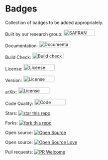 # Badges

Collection of badges to be added appropriately.

Built by our research group: <a href="http://sivaramambikasaran.com/research/"> <img border="0" alt="SAFRAN" src="https://img.shields.io/badge/built%20by-SAFRAN-orange.svg" width="100" height="20"> </a>

Documentation: <a href="rtfd.io"> <img border="0" alt="Documentation" src="https://img.shields.io/badge/docs-passing-brightgreen.svg" width="100" height="20"> </a>

Build Check: <a href="https://travis-ci.org/"> <img border="0" alt="Build check" src="https://img.shields.io/badge/build-passing-brightgreen.svg" width="100" height="20"> </a>

License: <a href="https://opensource.org/licenses/MIT"> <img border="0" alt="License" src="https://img.shields.io/badge/License-MIT-brightgreen.svg" width="100" height="20"> </a>

Version: <a href="https://github.com/sivaramambikasaran/Badges"> <img border="0" alt="License" src="https://img.shields.io/badge/version-3-brightgreen.svg" width="100" height="20"> </a>

arXix: <a href="https://arxiv.org/"> <img border="0" alt="License" src="https://img.shields.io/badge/math.NA-arXiv-red.svg" width="100" height="20"> </a>

Code Quality: <a href="https://app.codacy.com/"> <img border="0" alt="Code Quality" src="https://img.shields.io/badge/code quality-A-brightgreen.svg" width="100" height="20"> </a>


Stars: [![star this repo](http://githubbadges.com/star.svg?user=sivaramambikasaran&repo=HODLR&style=flat)](https://github.com/sivaramambikasaran/HODLR)

Forks: [![fork this repo](http://githubbadges.com/fork.svg?user=sivaramambikasaran&repo=HODLR&style=flat)](https://github.com/sivaramambikasaran/HODLR/fork)

Open source: [![Open Source](https://img.shields.io/badge/source-open-brightgreen.svg)](https://github.com/sivaramambikasaran/HODLR)

Open source: [![Open Source Love](https://badges.frapsoft.com/os/v1/open-source.svg?v=103)](https://github.com/ellerbrock/open-source-badge/)    

Pull requests: [![PR Welcome](https://img.shields.io/badge/PR-welcome-brightgreen.svg)](http://makeapullrequest.com) 
